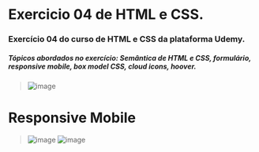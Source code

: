 # Exercicio 04 de HTML e CSS.
<h3>Exercício 04 do curso de HTML e CSS da plataforma Udemy.</h3>
<h5>Tópicos abordados no exercício: Semântica de HTML e CSS, formulário, responsive mobile, box model CSS, cloud icons, hoover.</h5>

>![image](https://user-images.githubusercontent.com/100818355/189465733-97861d3c-e2d0-48c9-9cd8-ab41d981b4ee.png)

# Responsive Mobile
>![image](https://user-images.githubusercontent.com/100818355/189466047-43a055c7-e2da-4812-8046-c9a1893759fa.png)
>![image](https://user-images.githubusercontent.com/100818355/189466056-7ae90bad-b97d-40b6-8fbb-657266455412.png)
